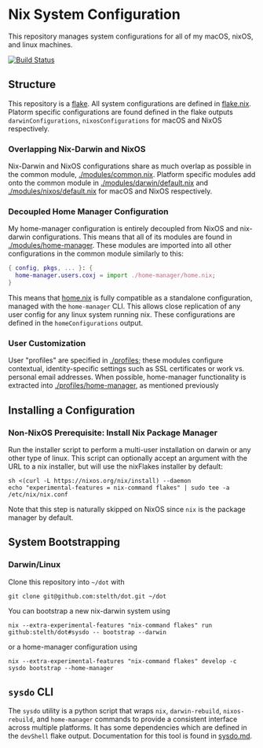 # Nix System Configuration

This repository manages system configurations for all of my
macOS, nixOS, and linux machines.

[![Build Status](https://api.cirrus-ci.com/github/stelth/dot.svg?branch=master)](https://cirrus-ci.com/github/stelth/dot)

## Structure

This repository is a [flake](https://nixos.wiki/wiki/Flakes). All system configurations are defined
in [flake.nix](./flake.nix). Platorm specific configurations are found defined in the flake outputs
`darwinConfigurations`, `nixosConfigurations` for macOS and NixOS respectively.

### Overlapping Nix-Darwin and NixOS

Nix-Darwin and NixOS configurations share as much overlap as possible in the common module, [./modules/common.nix](./modules/common.nix).
Platform specific modules add onto the common module in [./modules/darwin/default.nix](./modules/darwin/default.nix) and [./modules/nixos/default.nix](./modules/nixos/default.nix) for macOS and NixOS respectively.

### Decoupled Home Manager Configuration

My home-manager configuration is entirely decoupled from NixOS and nix-darwin configurations.
This means that all of its modules are found in [./modules/home-manager](./modules/home-manager).
These modules are imported into all other configurations in the common module similarly to this:

```nix
{ config, pkgs, ... }: {
  home-manager.users.coxj = import ./home-manager/home.nix;
}
```

This means that [home.nix](./modules/home-manager/home.nix) is fully compatible as a standalone configuration, managed with the `home-manager` CLI.
This allows close replication of any user config for any linux system running nix. These configurations are defined in the `homeConfigurations` output.

### User Customization

User "profiles" are specified in [./profiles](./profiles); these modules configure
contextual, identity-specific settings such as SSL certificates or work vs. personal email addresses.
When possible, home-manager functionality is extracted into [./profiles/home-manager](./profiles/home-manager), as mentioned previously

## Installing a Configuration

### Non-NixOS Prerequisite: Install Nix Package Manager

Run the installer script to perform a multi-user installation
on darwin or any other type of linux. This script can optionally accept an argument with the URL to a nix installer, but will use the nixFlakes installer by default:

```bash:
sh <(curl -L https://nixos.org/nix/install) --daemon
echo "experimental-features = nix-command flakes" | sudo tee -a /etc/nix/nix.conf
```

Note that this step is naturally skipped on NixOS since `nix` is the package manager by default.

## System Bootstrapping

### Darwin/Linux

Clone this repository into `~/dot` with

```bash:
git clone git@github.com:stelth/dot.git ~/dot
```

You can bootstrap a new nix-darwin system using

```bash:
nix --extra-experimental-features "nix-command flakes" run github:stelth/dot#sysdo -- bootstrap --darwin
```

or a home-manager configuration using

```bash:
nix --extra-experimental-features "nix-command flakes" develop -c sysdo bootstrap --home-manager
```

## `sysdo` CLI

The `sysdo` utility is a python script that wraps `nix`, `darwin-rebuild`, `nixos-rebuild`,
and `home-manager` commands to provide a consistent interface across multiple platforms. It has some dependencies which are defined in the `devShell`
flake output. Documentation for this tool is found in [sysdo.md](./docs/sysdo.md).
